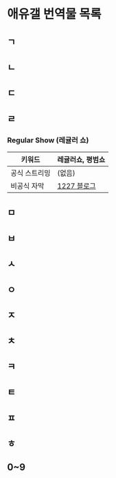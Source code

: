 # 애유갤 번역물 목록

## ㄱ

## ㄴ

## ㄷ

## ㄹ
### Regular Show (레귤러 쇼)

|키워드|레귤러쇼, 평범쇼|
| --- | --- |
|공식 스트리밍|(없음)|
|비공식 자막|[1227 블로그](https://blog.naver.com/12si27/220943064736)|

## ㅁ

## ㅂ

## ㅅ

## ㅇ

## ㅈ

## ㅊ

## ㅋ

## ㅌ

## ㅍ

## ㅎ

## 0~9
